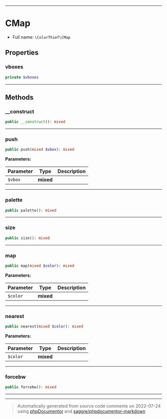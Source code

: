 ***

# CMap





* Full name: `\ColorThief\CMap`



## Properties


### vboxes



```php
private $vboxes
```






***

## Methods


### __construct



```php
public __construct(): mixed
```











***

### push



```php
public push(mixed $vbox): mixed
```








**Parameters:**

| Parameter | Type | Description |
|-----------|------|-------------|
| `$vbox` | **mixed** |  |




***

### palette



```php
public palette(): mixed
```











***

### size



```php
public size(): mixed
```











***

### map



```php
public map(mixed $color): mixed
```








**Parameters:**

| Parameter | Type | Description |
|-----------|------|-------------|
| `$color` | **mixed** |  |




***

### nearest



```php
public nearest(mixed $color): mixed
```








**Parameters:**

| Parameter | Type | Description |
|-----------|------|-------------|
| `$color` | **mixed** |  |




***

### forcebw



```php
public forcebw(): mixed
```











***


***
> Automatically generated from source code comments on 2022-07-24 using [phpDocumentor](http://www.phpdoc.org/) and [saggre/phpdocumentor-markdown](https://github.com/Saggre/phpDocumentor-markdown)
